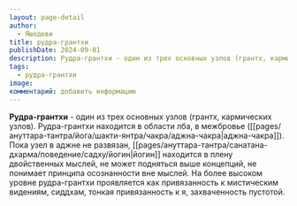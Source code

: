 ```yaml
---
layout: page-detail
author:
  - Яшодеви
title: рудра-грантхи
publishDate: 2024-09-01
description: Рудра-грантхи - один из трех основных узлов (грантх, кармических узлов). Рудра-грантхи находится в области лба, в межбровье (аджна-чакра).
tags:
  - рудра-грантхи
image: 
комментарий: добавить информацию
---
```

**Рудра-грантхи** - один из трех основных узлов (грантх, кармических узлов). Рудра-грантхи находится в области лба, в межбровье ([[pages/ануттара-тантра/йога/шакти-янтра/чакра/аджна-чакра|аджна-чакра]]). Пока узел в аджне не развязан, [[pages/ануттара-тантра/санатана-дхарма/поведение/садху/йогин|йогин]] находится в плену двойственных мыслей, не может подняться выше концепций, не понимает принципа осознанности вне мыслей. На более высоком уровне рудра-грантхи проявляется как привязанность к мистическим видениям, сиддхам, тонкая привязанность к я, захваченность пустотой.

